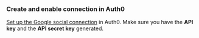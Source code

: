 ### Create and enable connection in Auth0
[Set up the Google social connection](/dashboard/guides/connections/set-up-connections-social) in Auth0. Make sure you have the **API key** and the **API secret key** generated.
